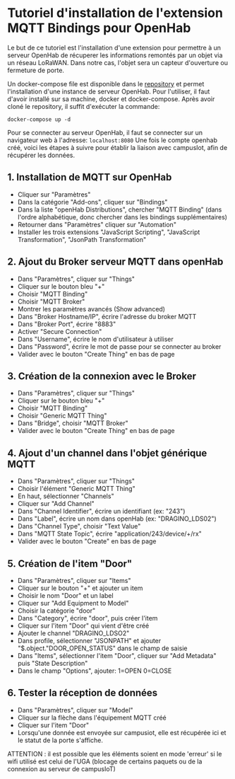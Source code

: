 # Tutoriel d'installation de l'extension MQTT Bindings pour OpenHab

Le but de ce tutoriel est l'installation d'une extension pour permettre à un serveur OpenHab de récuperer les informations remontés par un objet via un réseau LoRaWAN. Dans notre cas, l'objet sera un capteur d'ouverture ou fermeture de porte.

Un docker-compose file est disponible dans le [repository](https://github.com/glavirotte/Domus) et permet l'installation d'une instance de serveur OpenHab. Pour l'utiliser, il faut d'avoir installé sur sa machine, docker et docker-compose.
Après avoir cloné le repository, il suffit d'exécuter la commande:

    docker-compose up -d

Pour se connecter au serveur OpenHab, il faut se connecter sur un navigateur web à l'adresse: `localhost:8080`
Une fois le compte openhab créé, voici les étapes à suivre pour établir la liaison avec campusIot, afin de récupérer les données.

## 1. Installation de MQTT sur OpenHab

- Cliquer sur "Paramètres" 
- Dans la catégorie "Add-ons", cliquer sur "Bindings" 
- Dans la liste "openHab Distributions", chercher "MQTT Binding" (dans l'ordre alphabétique, donc chercher dans les bindings supplémentaires)
- Retourner dans "Paramètres" cliquer sur "Automation"
- Installer les trois extensions "JavaScript Scripting", "JavaScript Transformation", "JsonPath Transformation"

## 2. Ajout du Broker serveur MQTT dans openHab

- Dans "Paramètres", cliquer sur "Things"
- Cliquer sur le bouton bleu "+"
- Choisir "MQTT Binding"
- Choisir "MQTT Broker"
- Montrer les paramètres avancés (Show advanced)
- Dans "Broker Hostname/IP", écrire l'adresse du broker MQTT
- Dans "Broker Port", écrire "8883"
- Activer "Secure Connection"
- Dans "Username", écrire le nom d'utilisateur à utiliser
- Dans "Password", écrire le mot de passe pour se connecter au broker
- Valider avec le bouton "Create Thing" en bas de page

## 3. Création de la connexion avec le Broker

- Dans "Paramètres", cliquer sur "Things"
- Cliquer sur le bouton bleu "+"
- Choisir "MQTT Binding"
- Choisir "Generic MQTT Thing"
- Dans "Bridge", choisir "MQTT Broker"
- Valider avec le bouton "Create Thing" en bas de page

## 4. Ajout d'un channel dans l'objet générique MQTT

- Dans "Paramètres", cliquer sur "Things"
- Choisir l'élément "Generic MQTT Thing"
- En haut, sélectionner "Channels"
- Cliquer sur "Add Channel"
- Dans "Channel Identifier", écrire un identifiant (ex: "243")
- Dans "Label", écrire un nom dans openHab (ex: "DRAGINO_LDS02")
- Dans "Channel Type", choisir "Text Value"
- Dans "MQTT State Topic", écrire "application/243/device/+/rx"
- Valider avec le bouton "Create" en bas de page

## 5. Création de l'item "Door"

- Dans "Paramètres", cliquer sur "Items"
- Cliquer sur le bouton "+" et ajouter un item
- Choisir le nom "Door" et un label
- Cliquer sur "Add Equipment to Model"
- Choisir la catégorie "door"
- Dans "Category", écrire "door", puis créer l'item
- Cliquer sur l'item "Door" qui vient d'être créé
- Ajouter le channel "DRAGINO_LDSO2"
- Dans profile, sélectionner "JSONPATH" et ajouter "$.object."DOOR_OPEN_STATUS" dans le champ de saisie
- Dans "Items", sélectionner l'item "Door", cliquer sur "Add Metadata" puis "State Description"
- Dans le champ "Options", ajouter:
1=OPEN
0=CLOSE

## 6. Tester la réception de données

- Dans "Paramètres", cliquer sur "Model"
- Cliquer sur la flèche dans  l'équipement MQTT créé
- Cliquer sur l'item "Door"
- Lorsqu'une donnée est envoyée sur campusiot, elle est récupérée ici et le statut de la porte s'affiche.

ATTENTION : il est possible que les éléments soient en mode 'erreur' si le wifi utilisé est celui de l'UGA (blocage de certains paquets ou de la connexion au serveur de campusIoT)
